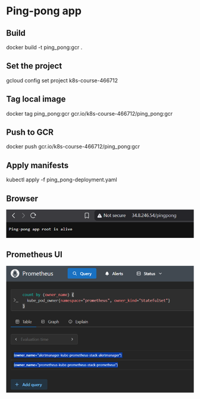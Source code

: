 # Ping-pong app

## Build

docker build -t ping_pong:gcr .

## Set the project

gcloud config set project k8s-course-466712

## Tag local image

docker tag ping_pong:gcr gcr.io/k8s-course-466712/ping_pong:gcr

## Push to GCR

docker push gcr.io/k8s-course-466712/ping_pong:gcr

## Apply manifests

kubectl apply -f ping_pong-deployment.yaml

## Browser

![Browser ss](docs/route_changed.png)

## Prometheus UI

![Prometheus ss](docs/prometheus.png)
